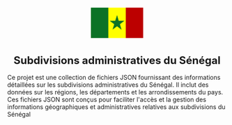 <p align="center">
  <img width="120px" src="./images/flag.png" alt="Senegal flag">
  <h1 align="center" style="font-size: 24px;">Subdivisions administratives du Sénégal</h1>
</p>

Ce projet est une collection de fichiers JSON fournissant des informations détaillées sur les subdivisions administratives du Sénégal. Il inclut des données sur les régions, les départements et les arrondissements du pays. Ces fichiers JSON sont conçus pour faciliter l'accès et la gestion des informations géographiques et administratives relatives aux subdivisions du Sénégal
